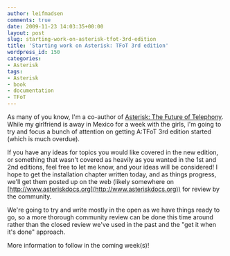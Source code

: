 ```yaml
---
author: leifmadsen
comments: true
date: 2009-11-23 14:03:35+00:00
layout: post
slug: starting-work-on-asterisk-tfot-3rd-edition
title: 'Starting work on Asterisk: TFoT 3rd edition'
wordpress_id: 150
categories:
- Asterisk
tags:
- Asterisk
- book
- documentation
- TFoT
---
```


As many of you know, I'm a co-author of [Asterisk: The Future of Telephony](http://www.oreilly.com/catalog/asterisk). While my girlfriend is away in Mexico for a week with the girls, I'm going to try and focus a bunch of attention on getting A:TFoT 3rd edition started (which is much overdue).

If you have any ideas for topics you would like covered in the new edition, or something that wasn't covered as heavily as you wanted in the 1st and 2nd editions, feel free to let me know, and your ideas will be considered! I hope to get the installation chapter written today, and as things progress, we'll get them posted up on the web (likely somewhere on [http://www.asteriskdocs.org](http://www.asteriskdocs.org)) for review by the community.

We're going to try and write mostly in the open as we have things ready to go, so a more thorough community review can be done this time around rather than the closed review we've used in the past and the "get it when it's done" approach.

More information to follow in the coming week(s)!
